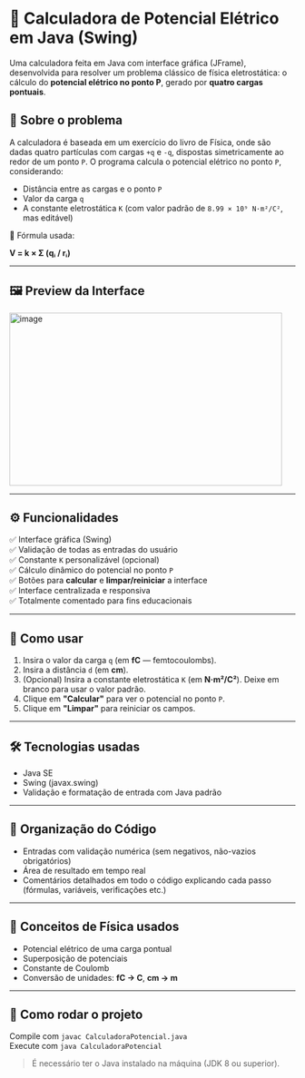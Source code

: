 # 🧮 Calculadora de Potencial Elétrico em Java (Swing)

Uma calculadora feita em Java com interface gráfica (JFrame), desenvolvida para resolver um problema clássico de física eletrostática: o cálculo do **potencial elétrico no ponto P**, gerado por **quatro cargas pontuais**.

## 📘 Sobre o problema

A calculadora é baseada em um exercício do livro de Física, onde são dadas quatro partículas com cargas `+q` e `-q`, dispostas simetricamente ao redor de um ponto `P`. O programa calcula o potencial elétrico no ponto `P`, considerando:

- Distância entre as cargas e o ponto `P`
- Valor da carga `q`
- A constante eletrostática `K` (com valor padrão de `8.99 × 10⁹ N·m²/C²`, mas editável)

📐 Fórmula usada:

**V = k × Σ (qᵢ / rᵢ)**

---

## 🖼️ Preview da Interface

<img width="480" height="305" alt="image" src="https://github.com/user-attachments/assets/bb775221-ecaa-4349-82bd-0530f9f7973f" />


---

## ⚙️ Funcionalidades

✅ Interface gráfica (Swing)  
✅ Validação de todas as entradas do usuário  
✅ Constante `K` personalizável (opcional)  
✅ Cálculo dinâmico do potencial no ponto `P`  
✅ Botões para **calcular** e **limpar/reiniciar** a interface  
✅ Interface centralizada e responsiva  
✅ Totalmente comentado para fins educacionais  

---

## 🧪 Como usar

1. Insira o valor da carga `q` (em **fC** — femtocoulombs).
2. Insira a distância `d` (em **cm**).
3. (Opcional) Insira a constante eletrostática `K` (em **N·m²/C²**). Deixe em branco para usar o valor padrão.
4. Clique em **"Calcular"** para ver o potencial no ponto `P`.
5. Clique em **"Limpar"** para reiniciar os campos.

---

## 🛠️ Tecnologias usadas

- Java SE
- Swing (javax.swing)
- Validação e formatação de entrada com Java padrão

---

## 📁 Organização do Código

- Entradas com validação numérica (sem negativos, não-vazios obrigatórios)
- Área de resultado em tempo real
- Comentários detalhados em todo o código explicando cada passo (fórmulas, variáveis, verificações etc.)

---

## 🧠 Conceitos de Física usados

- Potencial elétrico de uma carga pontual
- Superposição de potenciais
- Constante de Coulomb
- Conversão de unidades: **fC → C**, **cm → m**

---


## 🚀 Como rodar o projeto

Compile com `javac CalculadoraPotencial.java`  
Execute com `java CalculadoraPotencial`

> É necessário ter o Java instalado na máquina (JDK 8 ou superior).

